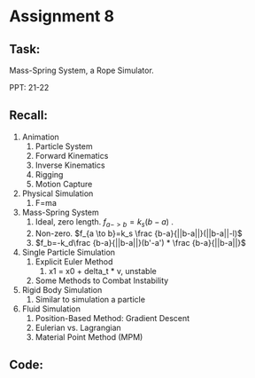 # Assignment 8

## Task:

Mass-Spring System, a Rope Simulator.

PPT: 21-22

## Recall:

1. Animation
   1. Particle System
   2. Forward Kinematics
   3. Inverse Kinematics
   4. Rigging
   5. Motion Capture
2. Physical Simulation
   1. F=ma
3. Mass-Spring System
   1. Ideal, zero length. $f_{a->b} = k_s(b-a)$ . 
   2. Non-zero. $f_{a \to b}=k_s \frac {b-a}{||b-a||}(||b-a||-l)$
   3. $f_b=-k_d\frac {b-a}{||b-a||}(b'-a') * \frac {b-a}{||b-a||}$
4. Single Particle Simulation
   1. Explicit Euler Method
      1. x1 = x0 + delta_t * v, unstable
   2. Some Methods to Combat Instability
5. Rigid Body Simulation
   1. Similar to simulation a particle
6. Fluid Simulation
   1. Position-Based Method: Gradient Descent
   2. Eulerian vs. Lagrangian
   3. Material Point Method (MPM)



## Code:

